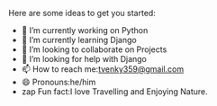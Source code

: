 


Here are some ideas to get you started:

- 🔭 I’m currently working on Python
- 🌱 I’m currently learning Django
- 👯 I’m looking to collaborate on Projects
- 🤔 I’m looking for help with Django
- 📫 How to reach me:tvenky359@gmail.com
- 😄 Pronouns:he/him 
- zap Fun fact:I love Travelling  and Enjoying Nature.


